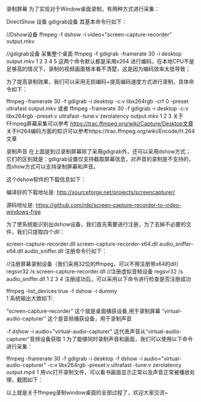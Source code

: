 录制屏幕
为了实现对于Window桌面录制，有两种方式进行采集：

DirectShow 设备
gdigrab设备
其基本命令行如下：

//Dshow设备
ffmpeg -f dshow -i video="screen-capture-recorder" output.mkv

//gdigrab设备 采集整个桌面
ffmpeg -f gdigrab -framerate 30 -i desktop output.mkv
1
2
3
4
5
这两个命令默认都是采用x264 进行编码，在本地CPU不是足够高的情况下，录制的视频画面根本看不清楚，这是因为编码效率太低导致；

为了提高录制效果，我们可以采用无损编码+提高编码速度方式进行录制，具体命令如下：

ffmpeg -framerate 30 -f gdigrab -i desktop -c:v libx264rgb -crf 0 -preset ultrafast output.mkv
或者
ffmpeg -framerate 30 -f gdigrab -i desktop -c:v libx264rgb -preset:v ultrafast -tune:v zerolatency output.mkv
1
2
3
关于FFmpeg屏幕采集可以参考 https://trac.ffmpeg.org/wiki/Capture/Desktop文章
关于H264编码方面的知识可以参考https://trac.ffmpeg.org/wiki/Encode/H.264文章

录制声音
在上面提到过录制屏幕除了采用gdigrab外，还可以采用dshow方式；它们的区别就是：gdigrab设置仅支持截取屏幕信息，对声音的录制是不支持的，而show方式可以支持录制屏幕和声音。

这个dshow软件的下载信息如下：

编译好的下载地址是:
http://sourceforge.net/projects/screencapturer/

源码地址是:
https://github.com/rdp/screen-capture-recorder-to-video-windows-free

为了使系统能识别出dshow设备，我们首先需要进行注册，为了去掉不必要的文件，我们只提取四个dll：

screen-capture-recorder.dll
screen-capture-recorder-x64.dll
audio_sniffer-x64.dll
audio_sniffer.dll
注册命令行如下：

//注册屏幕录制设备（我们采用32位的ffmpeg，可以不用注册带x64的dll）
regsvr32 /s  screen-capture-recorder.dll
//注册虚拟音频设备
regsvr32 /s audio_sniffer.dll
1
2
3
4
注册成功后，可以采用以下命令进行检查是否注册成功

ffmpeg -list_devices true -f dshow -i dummy  
1
系统输出大致如下:

“screen-capture-recorder” 这个就是桌面捕获设备,用于录制屏幕
“virtual-audio-capturer” 这个是音频捕获设备，用于录制声音

-f dshow -i audio="virtual-audio-capturer" 这代表声音从“virtual-audio-capturer”音频设备获取
1
为了能够同时录制声音和画面，我们可以使用以下命令进行采集：

ffmpeg -framerate 30 -f gdigrab -i desktop -f dshow -i audio="virtual-audio-capturer" -c:v libx264rgb -preset:v ultrafast -tune:v zerolatency output.mp4
1
用vlc打开录制文件，可以看书画面显示正常以及声音正常被播放处理，截图如下：


以上就是关于ffmpeg录制window桌面的全部过程了，欢迎大家交流~
